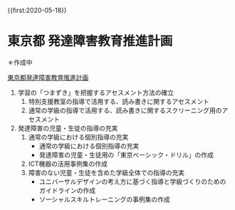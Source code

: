 {{first:2020-05-18}}

# 東京都 発達障害教育推進計画
＊作成中

[東京都発達障害教育推進計画](https://www.metro.tokyo.lg.jp/INET/KEIKAKU/2016/02/DATA/70q2c402.pdf)

1. 学習の「つまずき」を把握するアセスメント方法の確立
    1. 特別支援教室の指導で活用する、読み書きに関するアセスメント
    1. 通常の学級の指導で活用する、読み書きに関するスクリーニング用のアセスメント
1. 発達障害の児童・生徒の指導の充実
    1. 通常の学級における個別指導の充実
        - 通常の学級における個別指導の充実
        - 発達障害の児童・生徒用の「東京ベーシック・ドリル」の作成
    1. ICT機器の活用事例集の作成
    1. 障害のない児童・生徒を含めた学級全体での指導の充実
        - ユニバーサルデザインの考え方に基づく指導と学級づくりのためのガイドラインの作成
        - ソーシャルスキルトレーニングの事例集の作成  
